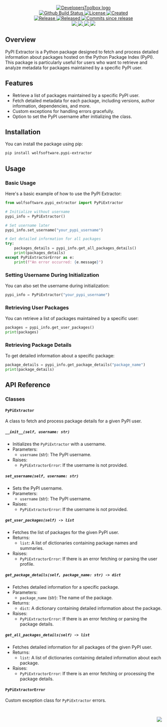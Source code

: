 <!-- markdownlint-disable -->
<p align="center">
    <a href="https://github.com/DevelopersToolbox/">
        <img src="https://cdn.wolfsoftware.com/assets/images/github/organisations/developerstoolbox/black-and-white-circle-256.png" alt="DevelopersToolbox logo" />
    </a>
    <br />
    <a href="https://github.com/DevelopersToolbox/pypi-extractor-package/actions/workflows/cicd.yml">
        <img src="https://img.shields.io/github/actions/workflow/status/DevelopersToolbox/pypi-extractor-package/cicd.yml?branch=master&label=build%20status&style=for-the-badge" alt="Github Build Status" />
    </a>
    <a href="https://github.com/DevelopersToolbox/pypi-extractor-package/blob/master/LICENSE.md">
        <img src="https://img.shields.io/github/license/DevelopersToolbox/pypi-extractor-package?color=blue&label=License&style=for-the-badge" alt="License">
    </a>
    <a href="https://github.com/DevelopersToolbox/pypi-extractor-package">
        <img src="https://img.shields.io/github/created-at/DevelopersToolbox/pypi-extractor-package?color=blue&label=Created&style=for-the-badge" alt="Created">
    </a>
    <br />
    <a href="https://github.com/DevelopersToolbox/pypi-extractor-package/releases/latest">
        <img src="https://img.shields.io/github/v/release/DevelopersToolbox/pypi-extractor-package?color=blue&label=Latest%20Release&style=for-the-badge" alt="Release">
    </a>
    <a href="https://github.com/DevelopersToolbox/pypi-extractor-package/releases/latest">
        <img src="https://img.shields.io/github/release-date/DevelopersToolbox/pypi-extractor-package?color=blue&label=Released&style=for-the-badge" alt="Released">
    </a>
    <a href="https://github.com/DevelopersToolbox/pypi-extractor-package/releases/latest">
        <img src="https://img.shields.io/github/commits-since/DevelopersToolbox/pypi-extractor-package/latest.svg?color=blue&style=for-the-badge" alt="Commits since release">
    </a>
    <br />
    <a href="https://github.com/DevelopersToolbox/pypi-extractor-package/blob/master/.github/CODE_OF_CONDUCT.md">
        <img src="https://img.shields.io/badge/Code%20of%20Conduct-blue?style=for-the-badge" />
    </a>
    <a href="https://github.com/DevelopersToolbox/pypi-extractor-package/blob/master/.github/CONTRIBUTING.md">
        <img src="https://img.shields.io/badge/Contributing-blue?style=for-the-badge" />
    </a>
    <a href="https://github.com/DevelopersToolbox/pypi-extractor-package/blob/master/.github/SECURITY.md">
        <img src="https://img.shields.io/badge/Report%20Security%20Concern-blue?style=for-the-badge" />
    </a>
    <a href="https://github.com/DevelopersToolbox/pypi-extractor-package/issues">
        <img src="https://img.shields.io/badge/Get%20Support-blue?style=for-the-badge" />
    </a>
</p>

## Overview

PyPI Extractor is a Python package designed to fetch and process detailed information about packages hosted on the
Python Package Index (PyPI). This package is particularly useful for users who want to retrieve and analyze metadata for packages
maintained by a specific PyPI user.

## Features

- Retrieve a list of packages maintained by a specific PyPI user.
- Fetch detailed metadata for each package, including versions, author information, dependencies, and more.
- Custom exceptions for handling errors gracefully.
- Option to set the PyPI username after initializing the class.

## Installation

You can install the package using pip:

```sh
pip install wolfsoftware.pypi-extractor
```

## Usage

### Basic Usage

Here's a basic example of how to use the PyPI Extractor:

```python
from wolfsoftware.pypi_extractor import PyPiExtractor

# Initialize without username
pypi_info = PyPiExtractor()

# Set username later
pypi_info.set_username("your_pypi_username")

# Get detailed information for all packages
try:
    packages_details = pypi_info.get_all_packages_details()
    print(packages_details)
except PyPiExtractorError as e:
    print(f"An error occurred: {e.message}")
```

### Setting Username During Initialization

You can also set the username during initialization:

```python
pypi_info = PyPiExtractor("your_pypi_username")
```

### Retrieving User Packages

You can retrieve a list of packages maintained by a specific user:

```python
packages = pypi_info.get_user_packages()
print(packages)
```

### Retrieving Package Details

To get detailed information about a specific package:

```python
package_details = pypi_info.get_package_details("package_name")
print(package_details)
```

## API Reference

### Classes

#### `PyPiExtractor`

A class to fetch and process package details for a given PyPI user.

##### `__init__(self, username: str)`

- Initializes the `PyPiExtractor` with a username.
- Parameters:
  - `username` (str): The PyPI username.
- Raises:
  - `PyPiExtractorError`: If the username is not provided.

##### `set_username(self, username: str)`

- Sets the PyPI username.
- Parameters:
  - `username` (str): The PyPI username.
- Raises:
  - `PyPiExtractorError`: If the username is not provided.

##### `get_user_packages(self) -> list`

- Fetches the list of packages for the given PyPI user.
- Returns:
  - `list`: A list of dictionaries containing package names and summaries.
- Raises:
  - `PyPiExtractorError`: If there is an error fetching or parsing the user profile.

##### `get_package_details(self, package_name: str) -> dict`

- Fetches detailed information for a specific package.
- Parameters:
  - `package_name` (str): The name of the package.
- Returns:
  - `dict`: A dictionary containing detailed information about the package.
- Raises:
  - `PyPiExtractorError`: If there is an error fetching or parsing the package details.

##### `get_all_packages_details(self) -> list`

- Fetches detailed information for all packages of the given PyPI user.
- Returns:
  - `list`: A list of dictionaries containing detailed information about each package.
- Raises:
  - `PyPiExtractorError`: If there is an error fetching or processing the package details.

#### `PyPiExtractorError`

Custom exception class for `PyPiExtractor` errors.

<br />
<p align="right"><a href="https://wolfsoftware.com/"><img src="https://img.shields.io/badge/Created%20by%20Wolf%20on%20behalf%20of%20Wolf%20Software-blue?style=for-the-badge" /></a></p>
